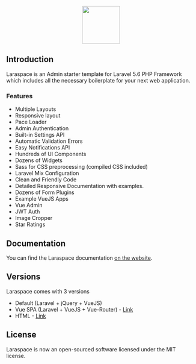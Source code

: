 <p align="center"><img height="100px" src="https://res.cloudinary.com/bytefury/image/upload/v1545225776/laraspace-logo_cvcsex.png"></p>

## Introduction

Laraspace is an Admin starter template for Laravel 5.6 PHP Framework which includes all the necessary boilerplate for your next web application.

### Features
- Multiple Layouts
- Responsive layout
- Pace Loader
- Admin Authentication
- Built-in Settings API
- Automatic Validation Errors
- Easy Notifications API
- Hundreds of UI Components
- Dozens of Widgets
- Sass for CSS preprocessing (compiled CSS included)
- Laravel Mix Configuration
- Clean and Friendly Code
- Detailed Responsive Documentation with examples.
- Dozens of Form Plugins
- Example VueJS Apps
- Vue Admin
- JWT Auth
- Image Cropper
- Star Ratings

## Documentation
You can find the Laraspace documentation <a href="http://docs.laraspace.in" target="_blank">on the website</a>.

## Versions

Laraspace comes with 3 versions
- Default (Laravel + jQuery + VueJS)
- Vue SPA (Laravel + VueJS + Vue-Router) - [Link](http://github.com/laraspace/laraspace-vue)
- HTML - [Link](http://github.com/laraspace/laraspace-html)

## License

Laraspace is now an open-sourced software licensed under the MIT license.